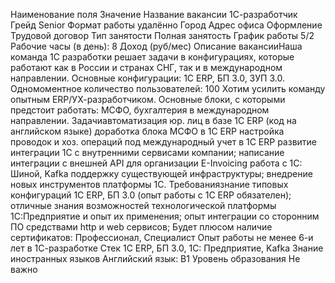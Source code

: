 Наименование поля Значение
Название вакансии 1С-разработчик
Грейд Senior
Формат работы удалённо
Город
Адрес офиса
Оформление Трудовой договор
Тип занятости Полная занятость
График работы 5/2
Рабочие часы (в день): 8
Доход (руб/мес)
Описание вакансииНаша команда 1С разработки решает задачи в конфигурациях, которые работают как в России и странах СНГ, так и в международном направлении.
Основные конфигурации: 1С ERP, БП 3.0, ЗУП 3.0.
Одномоментное количество пользователей: 100
Хотим усилить команду опытным ERP/УХ-разработчиком.
Основные блоки, с которыми предстоит работать:
МСФО, бухгалтерия в международном направлении.
Задачиавтоматизация юр. лиц в базе 1С ERP (код на английском языке)
доработка блока МСФО в 1С ERP
настройка проводок и хоз. операций под международный учет в 1С ERP
развитие интеграции 1С с внутренними сервисами компании;
написание интеграции с внешней API для организации E-Invoicing
работа с 1С: Шиной, Kafka
поддержку существующей инфраструктуры;
внедрение новых инструментов платформы 1С.
Требованиязнание типовых конфигураций 1С ERP, БП 3.0 (опыт работы с 1С ERP обязателен);
отличные знания возможностей технологической платформы 1С:Предприятие и опыт их применения;
опыт интеграции со сторонним ПО средствами http и web сервисов;
Будет плюсом наличие сертификатов: Профессионал, Специалист
Опыт работы не менее 6-и лет в 1С-разработке
Стек 1С ERP, БП 3.0, 1С: Предприятие, Kafka
Знание иностранных языков Английский язык: B1
Уровень образования Не важно
